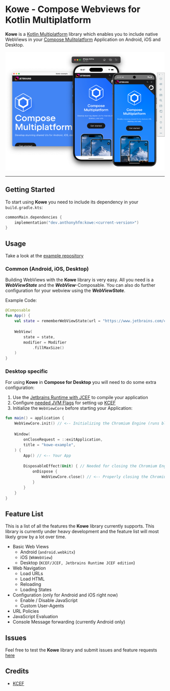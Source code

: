 # Kowe - Compose Webviews for Kotlin Multiplatform

**Kowe** is a [Kotlin Multiplatform](https://www.jetbrains.com/kotlin-multiplatform/) library which enables you to include native WebViews in your [Compose Mulitplatform](https://www.jetbrains.com/compose-multiplatform/) Application on Android, iOS and Desktop.

![WebView Composable running on all platforms (example)](webview.png)

---

## Getting Started

To start using **Kowe** you need to include its dependency in your `build.gradle.kts`:

```kotlin
commonMain.dependencies {
    implementation("dev.anthonyhfm:kowe:<current-version>")
}
```

## Usage

Take a look at the [example repository](https://github.com/anthonyhfm/kowe-example)

### Common (Android, iOS, Desktop)

Building WebViews with the **Kowe** library is very easy. All you need is a ***WebViewState*** and the ***WebView***-Composable. You can also do further configuration for your webview using the ***WebViewState***. 

Example Code:

```kotlin
@Composable
fun App() {
    val state = rememberWebViewState(url = "https://www.jetbrains.com/compose-multiplatform/")

    WebView(
        state = state,
        modifier = Modifier
            .fillMaxSize()
    )
}
```

### Desktop specific

For using **Kowe** in **Compose for Desktop** you will need to do some extra configuration:

1. Use the [Jetbrains Runtime with JCEF](https://github.com/JetBrains/JetBrainsRuntime/releases) to compile your application
2. Configure [needed JVM Flags](https://github.com/DatL4g/KCEF/blob/master/COMPOSE.md#flags) for setting up [KCEF](https://github.com/DatL4g/KCEF/tree/master)
3. Initialize the `WebViewCore` before starting your Application:

```kotlin
fun main() = application {
    WebViewCore.init() // <-- Initializing the Chromium Engine (runs blocking)

    Window(
        onCloseRequest = ::exitApplication,
        title = "kowe-example",
    ) {
        App() // <-- Your App

        DisposableEffect(Unit) { // Needed for closing the Chromium Engine
            onDispose {
                WebViewCore.close() // <-- Properly closing the Chromium Engine
            }
        }
    }
}
```

## Feature List

This is a list of all the features the **Kowe** library currently supports. This library is currently under heavy development and the feature list will most likely grow by a lot over time.

- Basic Web Views
  - Android (`android.webkitx`)
  - iOS (`WkWebView`)
  - Desktop (`KCEF/JCEF, Jetbrains Runtime JCEF edition`)
- Web Navigation
  - Load URLs
  - Load HTML
  - Reloading
  - Loading States
- Configuration (only for Android and iOS right now)
  - Enable / Disable JavaScript
  - Custom User-Agents
- URL Policies
- JavaScript Evaluation
- Console Message forwarding (currently Android only)

## Issues

Feel free to test the **Kowe** library and submit issues and feature requests [here](https://github.com/anthonyhfm/kowe/issues)

## Credits

- [KCEF](https://github.com/DatL4g/KCEF/tree/master)